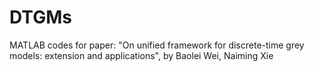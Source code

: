 # DTGMs
MATLAB codes for paper: 
    "On unified framework for discrete-time grey models: extension and applications", 
by Baolei Wei, Naiming Xie
